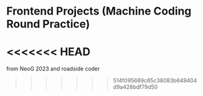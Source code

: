 # Frontend Projects (Machine Coding Round Practice)
<<<<<<< HEAD
=======
from NeoG 2023 and roadside coder

>>>>>>> 514f095689c65c38083b649404d9a428bdf79d50
